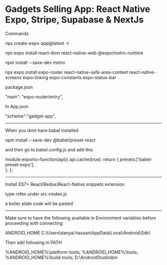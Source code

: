 <h1>Gadgets Selling App: React Native Expo, Stripe, Supabase & NextJs</h1>

Commands

npx create-expo-app@latest -t

npx expo install react-dom react-native-web @expo/metro-runtime

npm install --save-dev metro

npx expo install expo-router react-native-safe-area-context react-native-screens expo-linking expo-constants expo-status-bar

package.json

  "main": "expo-router/entry",

In App.json

"scheme":"gadget-app",

---

When you dont have babel installed

npm install --save-dev @babel/preset-react

and then go to babel.config.js and add this

module.exports=function(api){
    api.cache(true);
    return {
      presets:['babel-preset-expo'],   
    };
};

---

Install ES7+ React/Redux/React-Native snippets extension

type rnfes under src->index.js

a boiler plate code will be pasted

------

Make sure to have the following available in Environment variables before proceeding with connecting 

ANDROID_HOME C:\Users\danyal.hassan\AppData\Local\Android\Sdk\

Then add following in PATH

%ANDROID_HOME%\platform-tools;
%ANDROID_HOME%\tools;
%ANDROID_HOME%\build-tools;
D:\AndroidStudio\bin